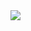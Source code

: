 <img src="https://user-images.githubusercontent.com/80210946/207976973-d856b60e-2521-4f0b-a2a4-c501c50b34cc.png" />
